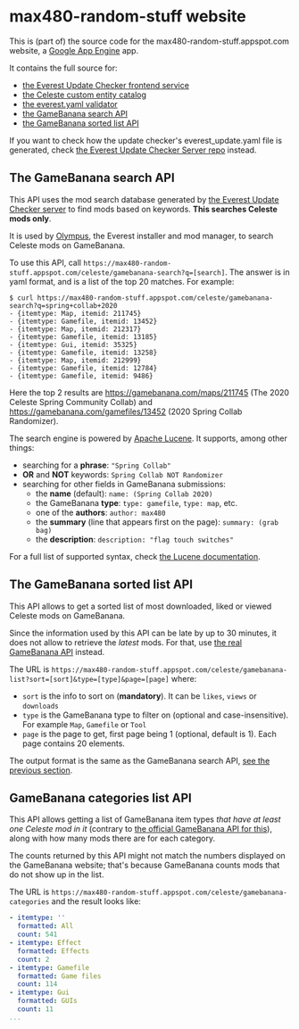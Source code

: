 # max480-random-stuff website

This is (part of) the source code for the max480-random-stuff.appspot.com website, a [Google App Engine](https://cloud.google.com/appengine/) app.

It contains the full source for:
- [the Everest Update Checker frontend service](https://max480-random-stuff.appspot.com/celeste/everest_update.yaml)
- [the Celeste custom entity catalog](https://max480-random-stuff.appspot.com/celeste/custom-entity-catalog)
- [the everest.yaml validator](https://max480-random-stuff.appspot.com/celeste/everest-yaml-validator)
- [the GameBanana search API](https://max480-random-stuff.appspot.com/celeste/gamebanana-search)
- [the GameBanana sorted list API](https://max480-random-stuff.appspot.com/celeste/gamebanana-list)

If you want to check how the update checker's everest_update.yaml file is generated, check [the Everest Update Checker Server repo](https://github.com/max4805/EverestUpdateCheckerServer) instead.

## The GameBanana search API

This API uses the mod search database generated by [the Everest Update Checker server](https://github.com/max4805/EverestUpdateCheckerServer) to find mods based on keywords. **This searches Celeste mods only**.

It is used by [Olympus](https://github.com/EverestAPI/Olympus), the Everest installer and mod manager, to search Celeste mods on GameBanana.

To use this API, call `https://max480-random-stuff.appspot.com/celeste/gamebanana-search?q=[search]`. The answer is in yaml format, and is a list of the top 20 matches. For example:

```
$ curl https://max480-random-stuff.appspot.com/celeste/gamebanana-search?q=spring+collab+2020
- {itemtype: Map, itemid: 211745}
- {itemtype: Gamefile, itemid: 13452}
- {itemtype: Map, itemid: 212317}
- {itemtype: Gamefile, itemid: 13185}
- {itemtype: Gui, itemid: 35325}
- {itemtype: Gamefile, itemid: 13258}
- {itemtype: Map, itemid: 212999}
- {itemtype: Gamefile, itemid: 12784}
- {itemtype: Gamefile, itemid: 9486}
```

Here the top 2 results are https://gamebanana.com/maps/211745 (The 2020 Celeste Spring Community Collab) and https://gamebanana.com/gamefiles/13452 (2020 Spring Collab Randomizer).

The search engine is powered by [Apache Lucene](https://lucene.apache.org/). It supports, among other things:
- searching for a **phrase**: `"Spring Collab"`
- **OR** and **NOT** keywords: `Spring Collab NOT Randomizer`
- searching for other fields in GameBanana submissions:
  - the **name** (default): `name: (Spring Collab 2020)`
  - the GameBanana **type**: `type: gamefile`, `type: map`, etc.
  - one of the **authors**: `author: max480`
  - the **summary** (line that appears first on the page): `summary: (grab bag)`
  - the **description**: `description: "flag touch switches"`

For a full list of supported syntax, check [the Lucene documentation](https://lucene.apache.org/core/8_7_0/queryparser/org/apache/lucene/queryparser/classic/package-summary.html#package.description).

## The GameBanana sorted list API

This API allows to get a sorted list of most downloaded, liked or viewed Celeste mods on GameBanana.

Since the information used by this API can be late by up to 30 minutes, it does not allow to retrieve the _latest_ mods. For that, use [the real GameBanana API](https://api.gamebanana.com/docs/endpoints/Core/List/New) instead.

The URL is `https://max480-random-stuff.appspot.com/celeste/gamebanana-list?sort=[sort]&type=[type]&page=[page]` where:
- `sort` is the info to sort on (**mandatory**). It can be `likes`, `views` or `downloads`
- `type` is the GameBanana type to filter on (optional and case-insensitive). For example `Map`, `Gamefile` or `Tool`
- `page` is the page to get, first page being 1 (optional, default is 1). Each page contains 20 elements.

The output format is the same as the GameBanana search API, [see the previous section](#the-gamebanana-search-api).

## GameBanana categories list API

This API allows getting a list of GameBanana item types _that have at least one Celeste mod in it_ (contrary to [the official GameBanana API for this](https://api.gamebanana.com/Core/Item/Data/AllowedItemTypes?&help)), along with how many mods there are for each category.

The counts returned by this API might not match the numbers displayed on the GameBanana website; that's because GameBanana counts mods that do not show up in the list.

The URL is `https://max480-random-stuff.appspot.com/celeste/gamebanana-categories` and the result looks like:
```yaml
- itemtype: ''
  formatted: All
  count: 541
- itemtype: Effect
  formatted: Effects
  count: 2
- itemtype: Gamefile
  formatted: Game files
  count: 114
- itemtype: Gui
  formatted: GUIs
  count: 11
...
```